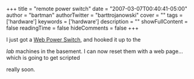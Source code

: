 +++
title = "remote power switch"
date = "2007-03-07T00:40:41-05:00"
author = "bartman"
authorTwitter = "barttrojanowski"
cover = ""
tags = ['hardware']
keywords = ['hardware']
description = ""
showFullContent = false
readingTime = false
hideComments = false
+++

I just got a [Web Power Switch](http://www.digital-loggers.com/lpc.html), and hooked it up to the 

*lab* machines in the basement.  I can now reset them with a web page... which is going to get scripted

really soon.
